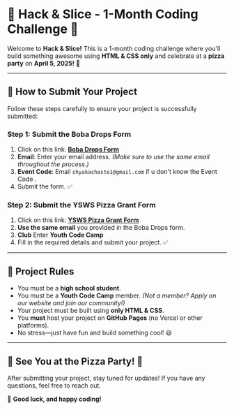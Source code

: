 # 🍕 Hack & Slice - 1-Month Coding Challenge 🚀  

Welcome to **Hack & Slice!** This is a 1-month coding challenge where you'll build something awesome using **HTML & CSS only** and celebrate at a **pizza party** on **April 5, 2025!** 🎉  

---

## 📌 How to Submit Your Project  

Follow these steps carefully to ensure your project is successfully submitted:  

### **Step 1: Submit the Boba Drops Form**  
1. Click on this link: **[Boba Drops Form]()**
2. **Email**: Enter your email address. *(Make sure to use the same email throughout the process.)*
3. **Event Code**: Email `shyakachaste1@gmail.com` if u don't know the Event Code .  
4. Submit the form. ✅  

### **Step 2: Submit the YSWS Pizza Grant Form**  
1. Click on this link: **[YSWS Pizza Grant Form](https://airtable.com/appSUAc40CDu6bDAp/pagvu2xGhfsMC8AOL/form)**  
2. **Use the same email** you provided in the Boba Drops form.  
3. **Club** Enter **Youth Code Camp**
4. Fill in the required details and submit your project. ✅  

---

## 🚨 Project Rules  
- You must be a **high school student**.  
- You must be a **Youth Code Camp** member. *(Not a member? Apply on our website and join our community!)*  
- Your project must be built using **only HTML & CSS**.  
- You **must** host your project on **GitHub Pages** (no Vercel or other platforms).  
- No stress—just have fun and build something cool! 😃  

---

## 🎊 See You at the Pizza Party! 🍕  
After submitting your project, stay tuned for updates! If you have any questions, feel free to reach out.  

🚀 **Good luck, and happy coding!**  
